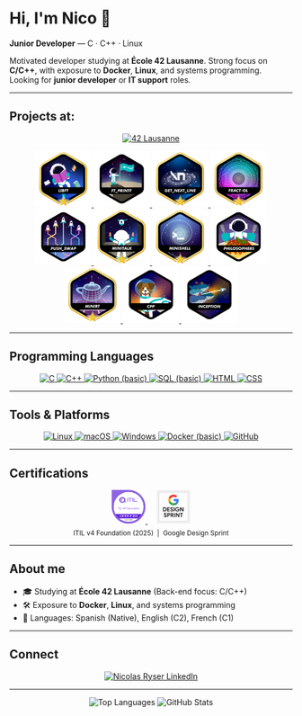 # Hi, I'm Nico 👋
<!--
  Profile README for your-username
  - Programming Languages: 56x56 icons
  - Tools & Platforms: 40x40 icons
  Replace your-username, LinkedIn, and email below.
-->

**Junior Developer** — C · C++ · Linux

Motivated developer studying at **École 42 Lausanne**. Strong focus on **C/C++**, with exposure to **Docker**, **Linux**, and systems programming.
Looking for **junior developer** or **IT support** roles.

---

## Projects at:

<p align="center">
  <a href="https://42lausanne.ch/" target="_blank" rel="noreferrer">
    <img src="https://42lausanne.ch/wp-content/uploads/2021/01/42_logo.svg"
         alt="42 Lausanne" height="100" />
  </a>
</p>

<div align="center">

  <!-- 1) Libft — with bonus -->
  <a href="https://github.com/Nico-Ry/42-Common-Core/tree/main/Libft" title="Libft">
    <img alt="Libft (bonus)" height="100"
         src="https://raw.githubusercontent.com/Nico-Ry/Nico-Ry/main/assets/projects/badges/libftm.png" />
  </a>

  <!-- 2) ft_printf — no bonus -->
  <a href="https://github.com/Nico-Ry/42-Common-Core/tree/main/ft_printf" title="ft_printf">
    <img alt="ft_printf (no bonus)" height="100"
         src="https://raw.githubusercontent.com/Nico-Ry/Nico-Ry/main/assets/projects/badges/ft_printfn.png" />
  </a>

  <!-- 3) Get_Next_Line — with bonus -->
  <a href="https://github.com/Nico-Ry/42-Common-Core/tree/main/Get_Next_Line" title="Get_Next_Line">
    <img alt="Get_Next_Line (bonus)" height="100"
         src="https://raw.githubusercontent.com/Nico-Ry/Nico-Ry/main/assets/projects/badges/get_next_linem.png" />
  </a>

  <!-- 4) fractol — with bonus -->
  <a href="https://github.com/Nico-Ry/42-Common-Core/tree/main/fractol" title="fractol">
    <img alt="fractol (bonus)" height="100"
         src="https://raw.githubusercontent.com/Nico-Ry/Nico-Ry/main/assets/projects/badges/fract-olm.png" />
  </a>

  <!-- 5) push_swap_commented — no bonus -->
  <a href="https://github.com/Nico-Ry/42-Common-Core/tree/main/push_swap_commented" title="push_swap_commented">
    <img alt="push_swap (no bonus)" height="100"
         src="https://raw.githubusercontent.com/Nico-Ry/Nico-Ry/main/assets/projects/badges/push_swapn.png" />
  </a>

  <!-- 6) minitalk — with bonus -->
  <a href="https://github.com/Nico-Ry/42-Common-Core/tree/main/minitalk" title="minitalk">
    <img alt="minitalk (bonus)" height="100"
         src="https://raw.githubusercontent.com/Nico-Ry/Nico-Ry/main/assets/projects/badges/minitalkm.png" />
  </a>

  <!-- 7) Minishell — with bonus -->
  <a href="https://github.com/Nico-Ry/42-Common-Core/tree/main/Minishell" title="Minishell">
    <img alt="Minishell (bonus)" height="100"
         src="https://raw.githubusercontent.com/Nico-Ry/Nico-Ry/main/assets/projects/badges/minishellm.png" />
  </a>

  <!-- 8) Philosophers — no bonus -->
  <a href="https://github.com/Nico-Ry/42-Common-Core/tree/main/Philosophers" title="Philosophers">
    <img alt="Philosophers (no bonus)" height="100"
         src="https://raw.githubusercontent.com/Nico-Ry/Nico-Ry/main/assets/projects/badges/philosophersn.png" />
  </a>

  <!-- 9) MiniRT — with bonus -->
  <a href="https://github.com/Nico-Ry/42-Common-Core/tree/main/MiniRT" title="MiniRT">
    <img alt="MiniRT (bonus)" height="100"
         src="https://raw.githubusercontent.com/Nico-Ry/Nico-Ry/main/assets/projects/badges/minirtm.png" />
  </a>

  <!-- 10) CPP Modules — no bonus -->
  <a href="https://github.com/Nico-Ry/42-Common-Core/tree/main/CPP_Modules" title="CPP Modules">
    <img alt="CPP Modules (no bonus)" height="100"
         src="https://raw.githubusercontent.com/Nico-Ry/Nico-Ry/main/assets/projects/badges/cppn.png" />
  </a>

  <!-- 11) Inception — no bonus -->
  <a href="https://github.com/Nico-Ry/42-Common-Core/tree/main/Inception" title="Inception">
    <img alt="Inception (no bonus)" height="100"
         src="https://raw.githubusercontent.com/Nico-Ry/Nico-Ry/main/assets/projects/badges/inceptionn.png" />
  </a>

</div>

---

## Programming Languages
<p align="center">
  <a href="https://www.cprogramming.com/" target="_blank" rel="noreferrer">
    <img src="https://cdn.jsdelivr.net/gh/devicons/devicon/icons/c/c-original.svg" alt="C" width="65" height="65" />
  </a>
  <a href="https://isocpp.org/" target="_blank" rel="noreferrer">
    <img src="https://cdn.jsdelivr.net/gh/devicons/devicon/icons/cplusplus/cplusplus-original.svg" alt="C++" width="65" height="65" />
  </a>
  <a href="https://www.python.org/" target="_blank" rel="noreferrer">
    <img src="https://cdn.jsdelivr.net/gh/devicons/devicon/icons/python/python-original.svg" alt="Python (basic)" width="65" height="65" />
  </a>
  <a href="https://www.postgresql.org/" target="_blank" rel="noreferrer" title="SQL (basic)">
    <img src="https://cdn.jsdelivr.net/gh/devicons/devicon/icons/postgresql/postgresql-original.svg" alt="SQL (basic)" width="65" height="65" />
  </a>
  <a href="https://developer.mozilla.org/docs/Web/HTML" target="_blank" rel="noreferrer">
    <img src="https://cdn.jsdelivr.net/gh/devicons/devicon/icons/html5/html5-original.svg" alt="HTML" width="65" height="65" />
  </a>
  <a href="https://developer.mozilla.org/docs/Web/CSS" target="_blank" rel="noreferrer">
    <img src="https://cdn.jsdelivr.net/gh/devicons/devicon/icons/css3/css3-original.svg" alt="CSS" width="65" height="65" />
  </a>
</p>

---

## Tools & Platforms
<p align="center">
  <a href="https://www.kernel.org/" target="_blank" rel="noreferrer">
    <img src="https://cdn.jsdelivr.net/gh/devicons/devicon/icons/linux/linux-original.svg" alt="Linux" width="50" height="50" />
  </a>
  <a href="https://www.apple.com/macos/" target="_blank" rel="noreferrer">
    <img src="https://cdn.jsdelivr.net/gh/devicons/devicon/icons/apple/apple-original.svg" alt="macOS" width="50" height="50" />
  </a>
  <a href="https://www.microsoft.com/windows" target="_blank" rel="noreferrer">
    <img src="https://cdn.jsdelivr.net/gh/devicons/devicon/icons/windows8/windows8-original.svg" alt="Windows" width="50" height="50" />
  </a>
  <a href="https://www.docker.com/" target="_blank" rel="noreferrer">
    <img src="https://cdn.jsdelivr.net/gh/devicons/devicon/icons/docker/docker-original.svg" alt="Docker (basic)" width="50" height="50" />
  </a>
  <a href="https://github.com/Nico-Ry" target="_blank" rel="noreferrer">
    <img src="https://cdn.jsdelivr.net/gh/devicons/devicon/icons/github/github-original.svg" alt="GitHub" width="50" height="50" />
  </a>
</p>

---

## Certifications
<p align="center">
  <a href="https://www.axelos.com/certifications/itil-service-management" target="_blank" rel="noreferrer">
    <img src="https://raw.githubusercontent.com/Nico-Ry/Nico-Ry/main/assets/projects/badges/ITIL-v4.png"
         alt="ITIL v4 Foundation" height="60" />
  </a>
  &nbsp;&nbsp;&nbsp;
  <a href="https://designsprintkit.withgoogle.com/" target="_blank" rel="noreferrer">
    <img src="https://raw.githubusercontent.com/Nico-Ry/Nico-Ry/main/assets/projects/badges/google-design-sprint.png"
         alt="Google Design Sprint" height="60" />
  </a>
  <br/>
  <sub>ITIL v4 Foundation (2025) &nbsp;|&nbsp; Google Design Sprint</sub>
</p>


---

## About me
- 🎓 Studying at **École 42 Lausanne** (Back-end focus: C/C++)
- 🛠️ Exposure to **Docker**, **Linux**, and systems programming
- 💬 Languages: Spanish (Native), English (C2), French (C1)

---

## Connect
<p align="center">
  <a href="https://www.linkedin.com/in/nicolas-ryser/" target="_blank" rel="noreferrer">
    <img src="https://raw.githubusercontent.com/rahuldkjain/github-profile-readme-generator/master/src/images/icons/Social/linked-in-alt.svg"
         alt="Nicolas Ryser LinkedIn" height="80" width="80" />
  </a>
</p>

---

<p align="center">
  <img src="https://github-readme-stats.vercel.app/api/top-langs/?username=Nico-Ry&layout=compact&hide_title=false&hide_border=true&theme=tokyonight" height="200" alt="Top Languages" />
  <img src="https://github-readme-stats.vercel.app/api?username=Nico-Ry&show_icons=true&include_all_commits=true&count_private=true&hide_title=false&hide_border=true&theme=tokyonight" height="165" alt="GitHub Stats" />
</p>
